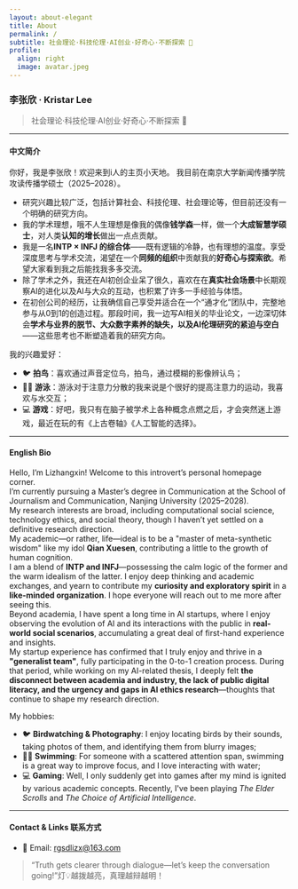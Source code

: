 ```yaml
---
layout: about-elegant
title: About
permalink: /
subtitle: 社会理论·科技伦理·AI创业·好奇心·不断探索 🌱
profile:
  align: right
  image: avatar.jpeg
---
```


### 李张欣 · Kristar Lee  
> 社会理论·科技伦理·AI创业·好奇心·不断探索 🌱

---

#### 中文简介

你好，我是李张欣！欢迎来到i人的主页小天地。
我目前在南京大学新闻传播学院攻读传播学硕士（2025–2028）。
- 研究兴趣比较广泛，包括计算社会、科技伦理、社会理论等，但目前还没有一个明确的研究方向。
- 我的学术理想，哦不人生理想是像我的偶像**钱学森**一样，做一个**大成智慧学硕士**，对人类**认知的增长**做出一点点贡献。
- 我是一名**INTP × INFJ 的综合体**——既有逻辑的冷静，也有理想的温度。享受深度思考与学术交流，渴望在一个**同频的组织**中贡献我的**好奇心与探索欲**。希望大家看到我之后能找我多多交流。
- 除了学术之外，我还在AI初创企业呆了很久，喜欢在在**真实社会场景**中长期观察AI的进化以及AI与大众的互动，也积累了许多一手经验与体悟。  
- 在初创公司的经历，让我确信自己享受并适合在一个“通才化”团队中，完整地参与从0到1的创造过程。那段时间，我一边写AI相关的毕业论文，一边深切体会**学术与业界的脱节、大众数字素养的缺失，以及AI伦理研究的紧迫与空白**——这些思考也不断塑造着我的研究方向。

我的兴趣爱好：  
- 🐦 **拍鸟**：喜欢通过声音定位鸟，拍鸟，通过模糊的影像辨认鸟；  
- 🏊🏻 **游泳**：游泳对于注意力分散的我来说是个很好的提高注意力的运动，我喜欢与水交互；  
- 💻 **游戏**：好吧，我只有在脑子被学术上各种概念点燃之后，才会突然迷上游戏，最近在玩的有《上古卷轴》《人工智能的选择》。

---

#### English Bio  

Hello, I’m Lizhangxin! Welcome to this introvert’s personal homepage corner.  
I’m currently pursuing a Master’s degree in Communication at the School of Journalism and Communication, Nanjing University (2025–2028).  
My research interests are broad, including computational social science, technology ethics, and social theory, though I haven’t yet settled on a definitive research direction.  
My academic—or rather, life—ideal is to be a "master of meta-synthetic wisdom" like my idol **Qian Xuesen**, contributing a little to the growth of human cognition.  
I am a blend of **INTP and INFJ**—possessing the calm logic of the former and the warm idealism of the latter. I enjoy deep thinking and academic exchanges, and yearn to contribute my **curiosity and exploratory spirit** in a **like-minded organization**. I hope everyone will reach out to me more after seeing this.  
Beyond academia, I have spent a long time in AI startups, where I enjoy observing the evolution of AI and its interactions with the public in **real-world social scenarios**, accumulating a great deal of first-hand experience and insights.  
My startup experience has confirmed that I truly enjoy and thrive in a **"generalist team"**, fully participating in the 0-to-1 creation process. During that period, while working on my AI-related thesis, I deeply felt **the disconnect between academia and industry, the lack of public digital literacy, and the urgency and gaps in AI ethics research**—thoughts that continue to shape my research direction.  

My hobbies:  
- 🐦 **Birdwatching & Photography**: I enjoy locating birds by their sounds, taking photos of them, and identifying them from blurry images; 
- 🏊🏻 **Swimming**: For someone with a scattered attention span, swimming is a great way to improve focus, and I love interacting with water; 
- 💻 **Gaming**: Well, I only suddenly get into games after my mind is ignited by various academic concepts. Recently, I've been playing *The Elder Scrolls* and *The Choice of Artificial Intelligence*.

---

#### Contact & Links 联系方式

- 📧 Email: rgsdlizx@163.com
  
> “Truth gets clearer through dialogue—let’s keep the conversation going!”灯💡越拨越亮，真理越辩越明！

